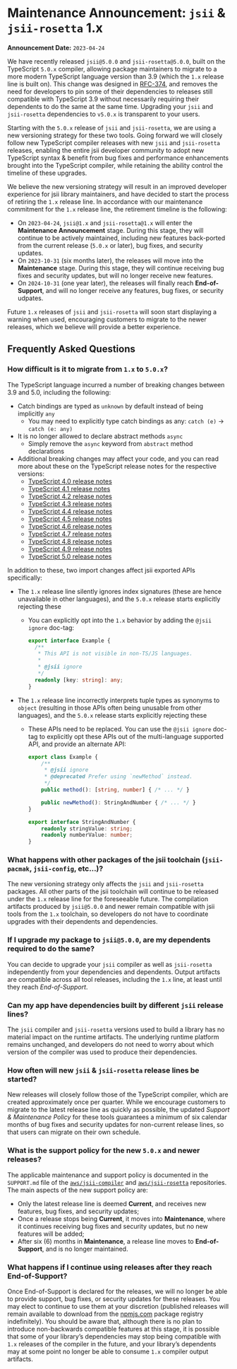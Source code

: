 # Maintenance Announcement: `jsii` & `jsii-rosetta` 1.x

**Announcement Date:** `2023-04-24`

We have recently released `jsii@5.0.0` and `jsii-rosetta@5.0.0`, built on the TypeScript `5.0.x` compiler, allowing
package maintainers to migrate to a more modern TypeScript language version than 3.9 (which the `1.x` release line is
built on). This change was designed in [RFC-374], and removes the need for developers to pin some of their dependencies
to releases still compatible with TypeScript 3.9 without necessarily requiring their dependents to do the same at the
same time. Upgrading your `jsii` and `jsii-rosetta` dependencies to `v5.0.x` is transparent to your users.

[RFC-374]: https://github.com/aws/aws-cdk-rfcs/blob/main/text/0374-jsii-ts-version.md

Starting with the `5.0.x` release of `jsii` and `jsii-rosetta`, we are using a new versioning strategy for these two
tools. Going forward we will closely follow new TypeScript compiler releases with new `jsii` and `jsii-rosetta` releases, 
enabling the entire jsii developer community to adopt new TypeScript syntax & benefit from bug fixes and
performance enhancements brought into the TypeScript compiler, while retaining the ability control the timeline of these
upgrades.

We believe the new versioning strategy will result in an improved developer experience for jsii library maintainers, and
have decided to start the process of retiring the `1.x` release line. In accordance with our maintenance commitment for
the `1.x` release line, the retirement timeline is the following:

* On `2023-04-24`,  `jsii@1.x` and `jsii-rosetta@1.x` will enter the **Maintenance Announcement** stage. During this
  stage, they will continue to be actively maintained, including new features back-ported from the current release
  (`5.0.x` or later), bug fixes, and security updates.
* On `2023-10-31` (six months later), the releases will move into the **Maintenance** stage. During this stage, they
  will continue receiving bug fixes and security updates, but will no longer receive new features.
* On `2024-10-31` (one year later), the releases will finally reach **End-of-Support**, and will no longer receive any
  features, bug fixes, or security udpates.

Future `1.x` releases of `jsii` and `jsii-rosetta` will soon start displaying a warning when used, encouraging customers
to migrate to the newer releases, which we believe will provide a better experience.

## Frequently Asked Questions

### How difficult is it to migrate from `1.x` to `5.0.x`?

The TypeScript language incurred a number of breaking changes between 3.9 and 5.0, including the following:

* Catch bindings are typed as `unknown` by default instead of being implicitly `any`
    * You may need to explicitly type catch bindings as any: `catch (e)` → `catch (e: any)`
* It is no longer allowed to declare abstract methods `async`
    * Simply remove the `async` keyword from `abstract` method declarations
* Additional breaking changes may affect your code, and you can read more about these on the TypeScript release notes
  for the respective versions:
    * [TypeScript 4.0 release notes](https://devblogs.microsoft.com/typescript/announcing-typescript-4-0/)
    * [TypeScript 4.1 release notes](https://devblogs.microsoft.com/typescript/announcing-typescript-4-1/)
    * [TypeScript 4.2 release notes](https://devblogs.microsoft.com/typescript/announcing-typescript-4-2/)
    * [TypeScript 4.3 release notes](https://devblogs.microsoft.com/typescript/announcing-typescript-4-3/)
    * [TypeScript 4.4 release notes](https://devblogs.microsoft.com/typescript/announcing-typescript-4-4/)
    * [TypeScript 4.5 release notes](https://devblogs.microsoft.com/typescript/announcing-typescript-4-5/)
    * [TypeScript 4.6 release notes](https://devblogs.microsoft.com/typescript/announcing-typescript-4-6/)
    * [TypeScript 4.7 release notes](https://devblogs.microsoft.com/typescript/announcing-typescript-4-7/)
    * [TypeScript 4.8 release notes](https://devblogs.microsoft.com/typescript/announcing-typescript-4-8/)
    * [TypeScript 4.9 release notes](https://devblogs.microsoft.com/typescript/announcing-typescript-4-9/)
    * [TypeScript 5.0 release notes](https://devblogs.microsoft.com/typescript/announcing-typescript-5-0/)

In addition to these, two import changes affect jsii exported APIs specifically:

* The `1.x` release line silently ignores index signatures (these are hence unavailable in other languages), and the
  `5.0.x` release starts explicitly rejecting these
    * You can explicitly opt into the `1.x` behavior by adding the `@jsii ignore` doc-tag:
      ```ts hl_lines="5"
      export interface Example {
        /**
         * This API is not visible in non-TS/JS languages.
         *
         * @jsii ignore
         */
        readonly [key: string]: any;
      }
      ```

* The `1.x` release line incorrectly interprets tuple types as synonyms to `object` (resulting in those APIs often being
  unusable from other languages), and the `5.0.x` release starts explicitly rejecting these
    * These APIs need to be replaced. You can use the  `@jsii ignore` doc-tag to explicitly opt these APIs out of the
      multi-language supported API, and provide an alternate API:
      ```ts hl_lines="3-4 8"
      export class Example {
          /**
           * @jsii ignore
           * @deprecated Prefer using `newMethod` instead.
           */
          public method(): [string, number] { /* ... */ }

          public newMethod(): StringAndNumber { /* ... */ }
      }

      export interface StringAndNumber {
          readonly stringValue: string;
          readonly numberValue: number;
      }
      ```

### What happens with other packages of the jsii toolchain (`jsii-pacmak`, `jsii-config`, etc...)?

The new versioning strategy only affects the `jsii` and `jsii-rosetta` packages. All other parts of the jsii toolchain
will continue to be released under the `1.x` release line for the foreseeable future. The compilation artifacts produced
by `jsii@5.0.0` and newer remain compatible with jsii tools from the `1.x` toolchain, so developers do not have to coordinate
upgrades with their dependents and dependencies.

### If I upgrade my package to `jsii@5.0.0`, are my dependents required to do the same?

You can decide to upgrade your `jsii` compiler as well as `jsii-rosetta` independently from your dependencies and
dependents. Output artifacts are compatible across all tool releases, including the `1.x` line, at least until they
reach *End-of-Support*.

### Can my app have dependencies built by different `jsii` release lines?

The `jsii` compiler and `jsii-rosetta` versions used to build a library has no material impact on the runtime artifacts.
The underlying runtime platform remains unchanged, and developers do not need to worry about which version of the
compiler was used to produce their dependencies.

### How often will new `jsii` & `jsii-rosetta` release lines be started?

New releases will closely follow those of the TypeScript compiler, which are created approximately once per quarter.
While we encourage customers to migrate to the latest release line as quickly as possible, the updated _Support &
Maintenance Policy_ for these tools guarantees a minimum of six calendar months of bug fixes and security updates for
non-current release lines, so that users can migrate on their own schedule.

### What is the support policy for the new `5.0.x` and newer releases?

The applicable maintenance and support policy is documented in the `SUPPORT.md` file of the
[`aws/jsii-compiler`][compiler-support] and [`aws/jsii-rosetta`][rosetta-support] repositories. The main aspects of the
new support policy are:

* Only the latest release line is deemed **Current**, and receives new features, bug fixes, and security updates;
* Once a release stops being **Current**, it moves into **Maintenance**, where it continues receiving bug fixes and
  security updates, but no new features will be added;
* After six (6) months in **Maintenance**, a release line moves to **End-of-Support**, and is no longer maintained.

[compiler-support]: https://github.com/aws/jsii-compiler/blob/v5.0.0/SUPPORT.md
[rosetta-support]: https://github.com/aws/jsii-rosetta/blob/v5.0.0/SUPPORT.md

### What happens if I continue using releases after they reach End-of-Support?

Once End-of-Support is declared for the releases, we will no longer be able to provide support, bug fixes, or security
updates for these releases. You may elect to continue to use them at your discretion (published releases will remain
available to download from the [npmjs.com](http://npmjs.com/) package registry indefinitely). You should be aware that,
although there is no plan to introduce non-backwards compatible features at this stage, it is possible that some of your
library’s dependencies may stop being compatible with `1.x` releases of the compiler in the future, and your library’s
dependents may at some point no longer be able to consume `1.x` compiler output artifacts.
